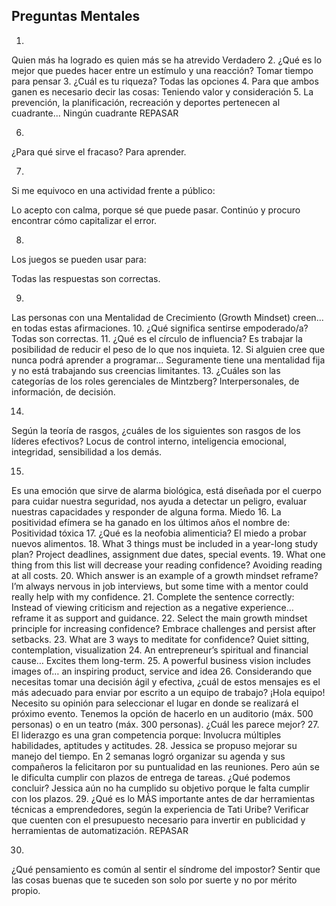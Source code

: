 ## Preguntas Mentales 
1.
Quien más ha logrado es quien más se ha atrevido
Verdadero
2.
¿Qué es lo mejor que puedes hacer entre un estímulo y una reacción?
Tomar tiempo para pensar
3.
¿Cuál es tu riqueza?
Todas las opciones
4.
Para que ambos ganen es necesario decir las cosas:
Teniendo valor y consideración
5.
La prevención, la planificación, recreación y deportes pertenecen al cuadrante...
Ningún cuadrante
REPASAR

6.
¿Para qué sirve el fracaso?
Para aprender.

7.
Si me equivoco en una actividad frente a público:

Lo acepto con calma, porque sé que puede pasar. Continúo y procuro encontrar cómo capitalizar el error.

8.
Los juegos se pueden usar para:

Todas las respuestas son correctas.

9.
Las personas con una Mentalidad de Crecimiento (Growth Mindset) creen...
en todas estas afirmaciones.
10.
¿Qué significa sentirse empoderado/a?
Todas son correctas.
11.
¿Qué es el círculo de influencia?
Es trabajar la posibilidad de reducir el peso de lo que nos inquieta.
12.
Si alguien cree que nunca podrá aprender a programar...
Seguramente tiene una mentalidad fija y no está trabajando sus creencias limitantes.
13.
¿Cuáles son las categorías de los roles gerenciales de Mintzberg?
Interpersonales, de información, de decisión.

14.
Según la teoría de rasgos, ¿cuáles de los siguientes son rasgos de los líderes efectivos?
Locus de control interno, inteligencia emocional, integridad, sensibilidad a los demás.

15.
Es una emoción que sirve de alarma biológica, está diseñada por el cuerpo para cuidar nuestra seguridad, nos ayuda a detectar un peligro, evaluar nuestras capacidades y responder de alguna forma.
Miedo
16.
La positividad efímera se ha ganado en los últimos años el nombre de:
Positividad tóxica
17.
¿Qué es la neofobia alimenticia?
El miedo a probar nuevos alimentos.
18.
What 3 things must be included in a year-long study plan?
Project deadlines, assignment due dates, special events.
19.
What one thing from this list will decrease your reading confidence?
Avoiding reading at all costs.
20.
Which answer is an example of a growth mindset reframe?
I’m always nervous in job interviews, but some time with a mentor could really help with my confidence.
21.
Complete the sentence correctly: Instead of viewing criticism and rejection as a negative experience…
reframe it as support and guidance.
22.
Select the main growth mindset principle for increasing confidence?
Embrace challenges and persist after setbacks.
23.
What are 3 ways to meditate for confidence?
Quiet sitting, contemplation, visualization
24.
An entrepreneur’s spiritual and financial cause…
Excites them long-term.
25.
A powerful business vision includes images of…
an inspiring product, service and idea
26.
Considerando que necesitas tomar una decisión ágil y efectiva, ¿cuál de estos mensajes es el más adecuado para enviar por escrito a un equipo de trabajo?
¡Hola equipo! Necesito su opinión para seleccionar el lugar en donde se realizará el próximo evento. Tenemos la opción de hacerlo en un auditorio (máx. 500 personas) o en un teatro (máx. 300 personas). ¿Cuál les parece mejor?
27.
El liderazgo es una gran competencia porque:
Involucra múltiples habilidades, aptitudes y actitudes.
28.
Jessica se propuso mejorar su manejo del tiempo. En 2 semanas logró organizar su agenda y sus compañeros la felicitaron por su puntualidad en las reuniones. Pero aún se le dificulta cumplir con plazos de entrega de tareas. ¿Qué podemos concluir?
Jessica aún no ha cumplido su objetivo porque le falta cumplir con los plazos.
29.
¿Qué es lo MÁS importante antes de dar herramientas técnicas a emprendedores, según la experiencia de Tati Uribe?
Verificar que cuenten con el presupuesto necesario para invertir en publicidad y herramientas de automatización.
REPASAR

30.
¿Qué pensamiento es común al sentir el síndrome del impostor?
Sentir que las cosas buenas que te suceden son solo por suerte y no por mérito propio.